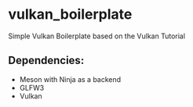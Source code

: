 # vulkan_boilerplate
Simple Vulkan Boilerplate based on the Vulkan Tutorial

## Dependencies:
- Meson with Ninja as a backend
- GLFW3
- Vulkan
